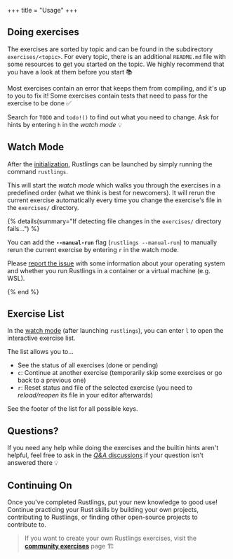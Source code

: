 +++
title = "Usage"
+++

<!-- toc -->

## Doing exercises

The exercises are sorted by topic and can be found in the subdirectory `exercises/<topic>`.
For every topic, there is an additional `README.md` file with some resources to get you started on the topic.
We highly recommend that you have a look at them before you start 📚️

Most exercises contain an error that keeps them from compiling, and it's up to you to fix it!
Some exercises contain tests that need to pass for the exercise to be done ✅

Search for `TODO` and `todo!()` to find out what you need to change.
Ask for hints by entering `h` in the _watch mode_ 💡

## Watch Mode

After the [initialization](@/setup/index.md#initialization), Rustlings can be launched by simply running the command `rustlings`.

This will start the _watch mode_ which walks you through the exercises in a predefined order (what we think is best for newcomers).
It will rerun the current exercise automatically every time you change the exercise's file in the `exercises/` directory.

{% details(summary="If detecting file changes in the <code>exercises/</code> directory fails…") %}

You can add the **`--manual-run`** flag (`rustlings --manual-run`) to manually rerun the current exercise by entering `r` in the watch mode.

Please [report the issue](https://github.com/rust-lang/rustlings/issues/new) with some information about your operating system and whether you run Rustlings in a container or a virtual machine (e.g. WSL).

{% end %}

## Exercise List

In the [watch mode](#watch-mode) (after launching `rustlings`), you can enter `l` to open the interactive exercise list.

The list allows you to…

- See the status of all exercises (done or pending)
- `c`: Continue at another exercise (temporarily skip some exercises or go back to a previous one)
- `r`: Reset status and file of the selected exercise (you need to _reload/reopen_ its file in your editor afterwards)

See the footer of the list for all possible keys.

## Questions?

If you need any help while doing the exercises and the builtin hints aren't helpful, feel free to ask in the [_Q&A_ discussions](https://github.com/rust-lang/rustlings/discussions/categories/q-a?discussions_q=) if your question isn't answered there 💡

## Continuing On

Once you've completed Rustlings, put your new knowledge to good use!
Continue practicing your Rust skills by building your own projects, contributing to Rustlings, or finding other open-source projects to contribute to.

> If you want to create your own Rustlings exercises, visit the [**community exercises**](@/community-exercises/index.md) page 🏗️
